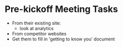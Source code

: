 
Pre-kickoff Meeting Tasks
==========================

*	From their existing site:
	* look at analytics
*	From competitor websites
*	Get them to fill in 'getting to know you' document